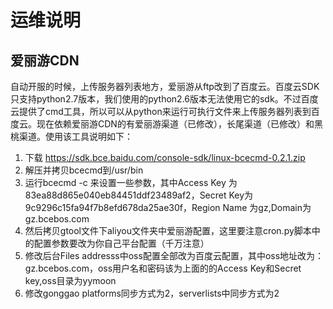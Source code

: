 # 运维说明

## 爱丽游CDN

自动开服的时候，上传服务器列表地方，爱丽游从ftp改到了百度云。百度云SDK只支持python2.7版本，我们使用的python2.6版本无法使用它的sdk。不过百度云提供了cmd工具，所以可以从python来运行可执行文件来上传服务器列表到百度云。现在依赖爱丽游CDN的有爱丽游渠道（已修改），长尾渠道（已修改）和黑桃渠道。使用该工具说明如下：

1. 下载 https://sdk.bce.baidu.com/console-sdk/linux-bcecmd-0.2.1.zip
2. 解压并拷贝bcecmd到/usr/bin
3. 运行bcecmd -c 来设置一些参数，其中Access Key 为83ea88d865e040eb84451ddf23489af2，Secret Key为9c9296c15fa94f7b8efd678da25ae30f，Region Name 为gz,Domain为gz.bcebos.com
4. 然后拷贝gtool文件下aliyou文件夹中爱丽游配置，这里要注意cron.py脚本中的配置参数要改为你自己平台配置（千万注意）
5. 修改后台Files addresss中oss配置全部改为百度云配置，其中oss地址改为：gz.bcebos.com，oss用户名和密码该为上面的的Access Key和Secret key,oss目录为yymoon
6. 修改gonggao platforms同步方式为2，serverlists中同步方式为2